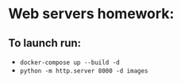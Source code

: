 # Web servers homework:

## To launch run:

- `docker-compose up --build -d`
- `python -m http.server 8000 -d images`
